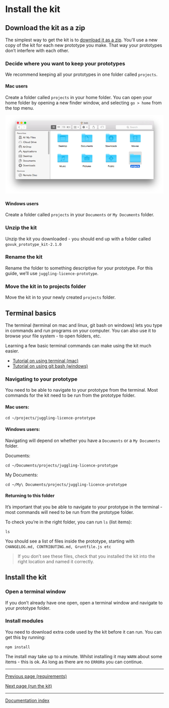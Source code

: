 # Install the kit

## Download the kit as a zip

The simplest way to get the kit is to [download it as a zip](https://github.com/alphagov/govuk_prototype_kit/archive/v2.1.0.zip). You'll use a new copy of the kit for each new prototype you make. That way your prototypes don’t interfere with each other.

### Decide where you want to keep your prototypes

We recommend keeping all your prototypes in one folder called `projects`.

#### Mac users

Create a folder called `projects` in your home folder. You can open your home folder by opening a new finder window, and selecting `go > home` from the top menu.

![Screenshot of a 'projects' folder in the mac home folder](../assets/images/mac-home-folder-projects.png)

#### Windows users

Create a folder called `projects` in your `Documents` or `My Documents` folder.

### Unzip the kit

Unzip the kit you downloaded - you should end up with a folder called `govuk_prototype_kit-2.1.0`

### Rename the kit

Rename the folder to something descriptive for your prototype. For this guide, we’ll use `juggling-licence-prototype`.

### Move the kit in to projects folder

Move the kit in to your newly created `projects` folder.

## Terminal basics

The terminal (terminal on mac and linux, git bash on windows) lets you type in commands and run programs on your computer. You can also use it to browse your file system - to open folders, etc.

Learning a few basic terminal commands can make using the kit much easier.

* [Tutorial on using terminal (mac)](http://mac.appstorm.net/how-to/utilities-how-to/how-to-use-terminal-the-basics/)
* [Tutorial on using git bash (windows)](https://openhatch.org/missions/windows-setup/open-git-bash-prompt)

### Navigating to your prototype

You need to be able to navigate to your prototype from the terminal. Most commands for the kit need to be run from the prototype folder.

#### Mac users:
```
cd ~/projects/juggling-licence-prototype
```

#### Windows users:

Navigating will depend on whether you have a `Documents` or a `My Documents` folder.

Documents:
```
cd ~/Documents/projects/juggling-licence-prototype
```
My Documents:
```
cd ~/My\ Documents/projects/juggling-licence-prototype
```

#### Returning to this folder

It’s important that you be able to navigate to your prototype in the terminal - most commands will need to be run from the prototype folder.

To check you’re in the right folder, you can run `ls` (list items):
```
ls
```
You should see a list of files inside the prototype, starting with `CHANGELOG.md, CONTRIBUTING.md, Gruntfile.js etc`

> If you don’t see these files, check that you installed the kit into the right location and named it correctly.

## Install the kit

### Open a terminal window

If you don’t already have one open, open a terminal window and navigate to your prototype folder.

### Install modules

You need to download extra code used by the kit before it can run. You can get this by running:
```
npm install
```
The install may take up to a minute. Whilst installing it may `WARN` about some items - this is ok. As long as there are no `ERROR`s you can continue.

---
[Previous page (requirements)](requirements.md)

[Next page (run the kit)](run-the-kit.md)

---
[Documentation index](../README.md)